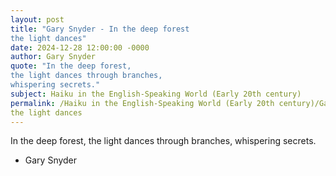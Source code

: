 ```yaml
---
layout: post
title: "Gary Snyder - In the deep forest
the light dances"
date: 2024-12-28 12:00:00 -0000
author: Gary Snyder
quote: "In the deep forest,
the light dances through branches,
whispering secrets."
subject: Haiku in the English-Speaking World (Early 20th century)
permalink: /Haiku in the English-Speaking World (Early 20th century)/Gary Snyder/Gary Snyder - In the deep forest
the light dances
---
```


In the deep forest,
the light dances through branches,
whispering secrets.

- Gary Snyder
